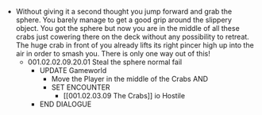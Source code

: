 - Without giving it a second thought you jump forward and grab the sphere. You barely manage to get a good grip around the slippery object. You got the sphere but now you are in the middle of all these crabs just cowering there on the deck without any possibility to retreat. The huge crab in front of you already lifts its right pincer high up into the air in order to smash you. There is only one way out of this!
	- 001.02.02.09.20.01 Steal the sphere normal fail
		- UPDATE Gameworld
			- Move the Player in the middle of the Crabs AND
			- SET ENCOUNTER
				- [[001.02.03.09 The Crabs]] io Hostile
		- END DIALOGUE